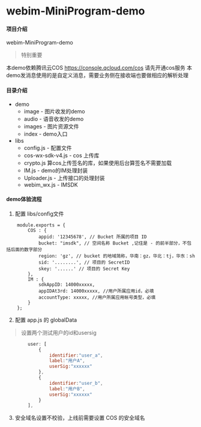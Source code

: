 # webim-MiniProgram-demo

#### 项目介绍
webim-MiniProgram-demo

> 特别重要

本demo依赖腾讯云COS https://console.qcloud.com/cos 请先开通cos服务
本demo发消息使用的是自定义消息，需要业务侧在接收端也要做相应的解析处理

#### 目录介绍
- demo 
    - image - 图片收发的demo
    - audio - 语音收发的demo
    - images - 图片资源文件
    - index - demo入口
- libs 
    - config.js - 配置文件
    - cos-wx-sdk-v4.js  - cos 上传库
    - crypto.js   算cos上传签名的库，如果使用后台算签名不需要加载
    - IM.js - demo的IM处理封装
    - Uploader.js - 上传接口的处理封装
    - webim_wx.js  - IMSDK

#### demo体验流程

1. 配置 libs/config文件
```javascipt
    module.exports = {
        COS : {
            appid: '12345678', // Bucket 所属的项目 ID
            bucket: "imsdk", // 空间名称 Bucket ,记住是 - 的前半部分，不包括后面的数字部分
            region: 'gz', // bucket 的地域简称，华南：gz，华北：tj，华东：sh
            sid: '........', // 项目的 SecretID
            skey: '......' // 项目的 Secret Key
        },
        IM : {
            sdkAppID: 14000xxxxx,
            appIDAt3rd: 14000xxxxx, //用户所属应用id，必填
            accountType: xxxxx, //用户所属应用帐号类型，必填
        }
    };
```
2. 配置 app.js 的 globalData
> 设置两个测试用户的id和usersig
```javascript
        user: [
            {
                identifier:"user_a",
                label:"用户A",
                userSig:"xxxxxx"
            },
            {
                identifier:"user_b",
                label:"用户B",
                userSig:"xxxxxx"
            }
        ],
```
3. 安全域名设置不校验，上线前需要设置 COS 的安全域名
